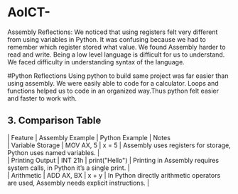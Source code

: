 # AoICT-
 Assembly Reflections:
We noticed that using registers felt very different from using variables in Python. It was confusing because we had to remember which register stored what value. We found Assembly harder to read and write.
 Being a low level language is difficult for us to understand.
 We faced difficulty in understanding syntax of the language.
 
 #Python Reflections
 Using python to build same project was far easier than using assembly. We were easily able to code for a calculator. Loops and functions 
  helped us to code in an organized way.Thus python felt easier and faster to work with.

  ## 3. Comparison Table

| Feature             | Assembly Example  | Python Example  | Notes                                                                 
| Variable Storage    | MOV AX, 5         |  x = 5          | Assembly uses registers for storage, Python uses named variables. |                                                                                 
| Printing Output     | INT 21h           | print("Hello")  | Printing in Assembly requires system calls, in Python it’s a single print. |                                                                                                  
| Arithmetic          | ADD AX, BX        | x + y           |  In Python directly arithmetic operators are used, Assembly needs explicit                                                                   instructions. |                                                                                   
                                                                
